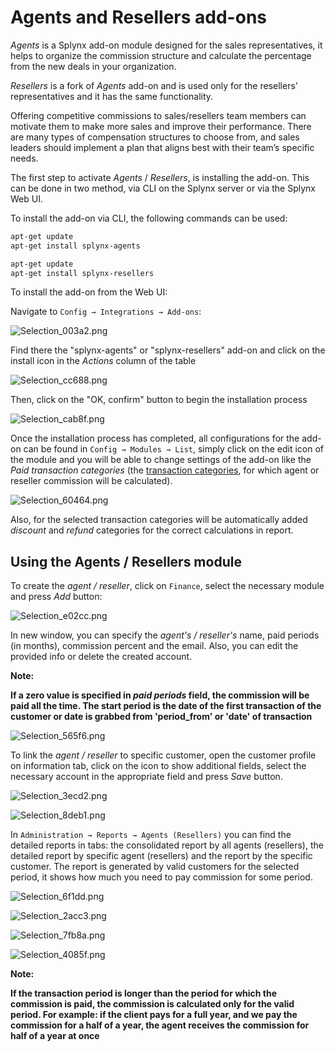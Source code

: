 Agents and Resellers add-ons
========

*Agents* is a Splynx add-on module designed for the sales representatives, it helps to organize the commission structure and calculate the percentage from the new deals in your organization.

*Resellers* is a fork of *Agents* add-on and is used only for the resellers' representatives and it has the same functionality.

Offering competitive commissions to sales/resellers team members can motivate them to make more sales and improve their performance. There are many types of compensation structures to choose from, and sales leaders should implement a plan that aligns best with their team’s specific needs.

The first step to activate *Agents* / *Resellers*, is installing the add-on. This can be done in two method, via CLI on the Splynx server or via the Splynx Web UI.

To install the add-on via CLI, the following commands can be used:

```bash
apt-get update  
apt-get install splynx-agents
```

```bash
apt-get update  
apt-get install splynx-resellers
```

To install the add-on from the Web UI:

Navigate to `Config → Integrations → Add-ons`:

![Selection_003a2.png](Selection_003a2.png)

Find there the "splynx-agents" or "splynx-resellers" add-on and click on the install icon in the *Actions* column of the table

![Selection_cc688.png](Selection_cc688.png)

Then, click on the "OK, confirm" button to begin the installation process

![Selection_cab8f.png](Selection_cab8f.png)

Once the installation process has completed, all configurations for the add-on can be found in `Config → Modules → List`, simply click on the edit icon of the module and you will be able to change settings of the add-on like the *Paid transaction categories* (the [transaction categories](configuration/finance/transaction_categories/transaction_categories.md), for which agent or reseller commission will be calculated).

![Selection_60464.png](Selection_60464.png)

Also, for the selected transaction categories will be automatically added *discount* and *refund* categories for the correct calculations in report.

## Using the Agents / Resellers module

To create the *agent / reseller*, click on `Finance`, select the necessary module and press *Add* button:

![Selection_e02cc.png](Selection_e02cc.png)

In new window, you can specify the *agent's / reseller's* name, paid periods (in months), commission percent and the email. Also, you can edit the provided info or delete the created account.

**Note:**

**If a zero value is specified in *paid periods* field, the commission will be paid all the time. The start period is the date of the first transaction of the customer or date is grabbed from 'period_from' or 'date' of transaction**

![Selection_565f6.png](Selection_565f6.png)

To link the *agent / reseller* to specific customer, open the customer profile on information tab, click on the icon to show additional fields, select the necessary account in the appropriate field and press *Save* button.

![Selection_3ecd2.png](Selection_3ecd2.png)

![Selection_8deb1.png](Selection_8deb1.png)

In `Administration → Reports → Agents (Resellers)` you can find the detailed reports in tabs: the consolidated report by all agents (resellers), the detailed report by specific agent (resellers) and the report by the specific customer. The report is generated by valid customers for the selected period, it shows how much you need to pay commission for some period.

![Selection_6f1dd.png](Selection_6f1dd.png)

![Selection_2acc3.png](Selection_2acc3.png)

![Selection_7fb8a.png](Selection_7fb8a.png)

![Selection_4085f.png](Selection_4085f.png)

**Note:**

**If the transaction period is longer than the period for which the commission is paid, the commission is calculated only for the valid period. For example: if the client pays for a full year, and we pay the commission for a half of a year, the agent receives the commission for half of a year at once**
